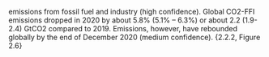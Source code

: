  emissions from fossil fuel and industry (high confidence). Global CO2-FFI emissions dropped in 2020 by about 5.8% (5.1% – 6.3%) or about 2.2 (1.9-2.4) GtCO2 compared to 2019. Emissions, however, have rebounded globally by the end of December 2020 (medium confidence). {2.2.2, Figure 2.6}